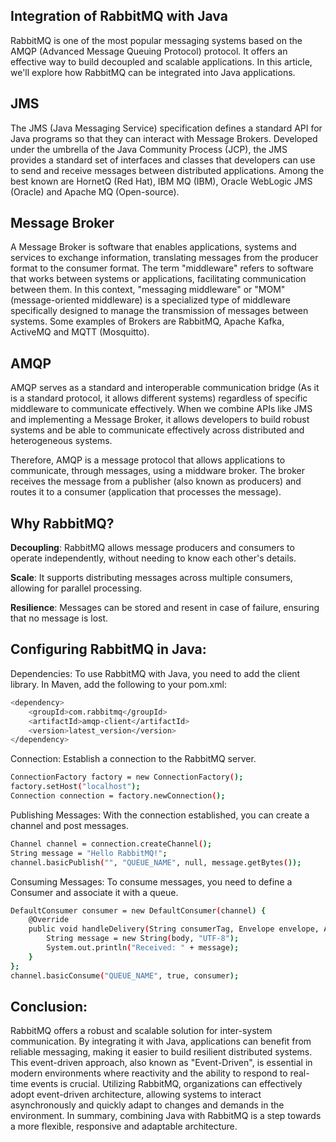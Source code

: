 ## Integration of RabbitMQ with Java

RabbitMQ is one of the most popular messaging systems based on the AMQP (Advanced Message Queuing Protocol) protocol. It offers an effective way to build decoupled and scalable applications. In this article, we'll explore how RabbitMQ can be integrated into Java applications.

## JMS

The JMS (Java Messaging Service) specification defines a standard API for Java programs so that they can interact with Message Brokers. Developed under the umbrella of the Java Community Process (JCP), the JMS provides a standard set of interfaces and classes that developers can use to send and receive messages between distributed applications. Among the best known are HornetQ (Red Hat), IBM MQ (IBM), Oracle WebLogic JMS (Oracle) and Apache MQ (Open-source).

## Message Broker

A Message Broker is software that enables applications, systems and services to exchange information, translating messages from the producer format to the consumer format. The term "middleware" refers to software that works between systems or applications, facilitating communication between them. In this context, "messaging middleware" or "MOM" (message-oriented middleware) is a specialized type of middleware specifically designed to manage the transmission of messages between systems. Some examples of Brokers are RabbitMQ, Apache Kafka, ActiveMQ and MQTT (Mosquitto).

## AMQP

AMQP serves as a standard and interoperable communication bridge (As it is a standard protocol, it allows different systems) regardless of specific middleware to communicate effectively. When we combine APIs like JMS and implementing a Message Broker, it allows developers to build robust systems and be able to communicate effectively across distributed and heterogeneous systems.
 
Therefore, AMQP is a message protocol that allows applications to communicate, through messages, using a middware broker. The broker receives the message from a publisher (also known as producers) and routes it to a consumer (application that processes the message).

## Why RabbitMQ?

**Decoupling**: RabbitMQ allows message producers and consumers to operate independently, without needing to know each other's details.

**Scale**: It supports distributing messages across multiple consumers, allowing for parallel processing.

**Resilience**: Messages can be stored and resent in case of failure, ensuring that no message is lost.

## Configuring RabbitMQ in Java:

Dependencies: To use RabbitMQ with Java, you need to add the client library. In Maven, add the following to your pom.xml:

```bash
<dependency>
    <groupId>com.rabbitmq</groupId>
    <artifactId>amqp-client</artifactId>
    <version>latest_version</version>
</dependency>
```

Connection: Establish a connection to the RabbitMQ server.

```bash
ConnectionFactory factory = new ConnectionFactory();
factory.setHost("localhost");
Connection connection = factory.newConnection();
```

Publishing Messages:
With the connection established, you can create a channel and post messages.

```bash
Channel channel = connection.createChannel();
String message = "Hello RabbitMQ!";
channel.basicPublish("", "QUEUE_NAME", null, message.getBytes());
```
Consuming Messages:
To consume messages, you need to define a Consumer and associate it with a queue.

```bash
DefaultConsumer consumer = new DefaultConsumer(channel) {
    @Override
    public void handleDelivery(String consumerTag, Envelope envelope, AMQP.BasicProperties properties, byte[] body) {
        String message = new String(body, "UTF-8");
        System.out.println("Received: " + message);
    }
};
channel.basicConsume("QUEUE_NAME", true, consumer);
```

## Conclusion:
RabbitMQ offers a robust and scalable solution for inter-system communication. By integrating it with Java, applications can benefit from reliable messaging, making it easier to build resilient distributed systems. This event-driven approach, also known as "Event-Driven", is essential in modern environments where reactivity and the ability to respond to real-time events is crucial. Utilizing RabbitMQ, organizations can effectively adopt event-driven architecture, allowing systems to interact asynchronously and quickly adapt to changes and demands in the environment. In summary, combining Java with RabbitMQ is a step towards a more flexible, responsive and adaptable architecture.